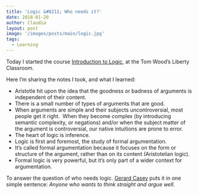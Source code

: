```yaml
---
title: 'Logic &#8211; Who needs it?'
date: 2018-01-20
author: Claudia
layout: post
image: '/images/posts/main/logic.jpg'
tags:
  - Learning
---
```


Today I started the course [Introduction to Logic](https://www.libertyclassroom.com/courses/introduction-to-logic/), at the Tom Wood&#8217;s Liberty Classroom.  

Here I&#8217;m sharing the notes I took, and what I learned:

  * Aristotle hit upon the idea that the goodness or badness of arguments is independent of their content.
  * There is a small number of types of arguments that are good.
  * When arguments are simple and their subjects uncontroversial, most people get it right.  When they become complex (by introducing semantic complexity, or negations) and/or when the subject matter of the argument is controversial, our native intuitions are prone to error.
  * The heart of logic is inference.
  * Logic is first and foremost, the study of formal argumentation.
  * It’s called formal argumentation because it focuses on the form or structure of the argument, rather than on its content (Aristotelian logic).
  * Formal logic is very powerful, but it’s only part of a wider context for argumentation.

To answer the question of who needs logic.  [Gerard Casey](https://www.mises.org/profile/gerard-n-casey) puts it in one simple sentence: _Anyone who wants to think straight and argue well._
